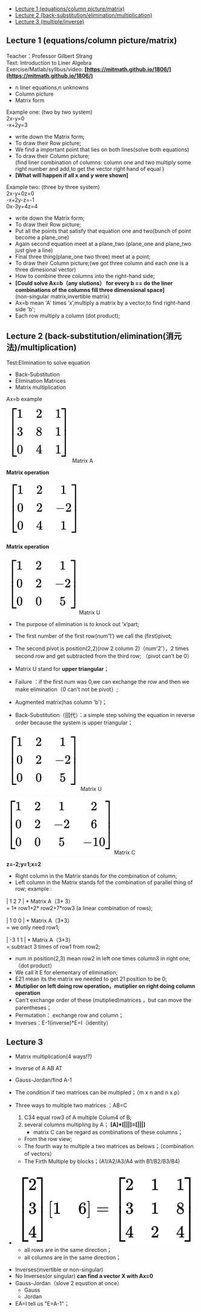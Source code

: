 - [Lecture 1  (equations/column picture/matrix)](#lecture-1)
- [Lecture 2  (back-substitution/elimination/multiplication)](#lecture-2)
- [Lecture 3		(multiple/inverse)](#lecture-3)


## Lecture 1 (equations/column picture/matrix) ##   

Teacher：Professor Gilbert Strang  
Text: Introduction to Liner Algebra  
Exercise/Matlab/syllbus/video: **[https://mitmath.github.io/1806/](https://mitmath.github.io/1806/)**

* n liner equations,n unknowns
* Column picture
* Matrix form

Example one: (two by two system)   
2x-y=0  
-x+2y=3  

* write down the Matrix form;
* To draw their Row picture;  
* We find a important point that lies on both lines(solve both equations)  
* To draw their Column picture;  
(find liner combination of columns: column one and two multiply some right number and add,to get the vector right hand of equal )  
* **[What will happen if all x and y were shown]**

Example two: (three by three system)  
2x-y+0z=0  
-x+2y-z=-1  
0x-3y+4z=4  

* write down the Matrix form;
* To draw their Row picture;
* Put all the points that satisfy that equation one and two(bunch of point become a plane\_one)  
* Again second equation meet at a plane\_two (plane\_one and plane\_two just give a line)  
* Final three thing(plane\_one two three) meet at a point;  
* To draw their Column picture;(we got three column and each one is a three dimesional vector)  
* How to combine three columns into the right-hand side;  
* **[Could solve Ax=b（any slutions） for every b == do the liner combinations of the columns fill three dimensional space]**   
(non-singular matrix,invertible matrix)  
* Ax=b mean 'A' times ‘x’,multiply a matrix by a vector,to find right-hand side 'b';  
* Each row multiply a column (dot product);  


## Lecture 2 (back-substitution/elimination(消元法)/multiplication) ##    

Test:Elimination to solve equation

* Back-Substitution
* Elimination Matrices
* Matrix multiplication

Ax=b example  
![](https://github.com/zarjun/Motivated-Learning/blob/main/MIT18.06-Linear-Algebra/picture/matrix1.png) Matrix A                         
     
**Matrix operation**

![](https://github.com/zarjun/Motivated-Learning/blob/main/MIT18.06-Linear-Algebra/picture/matrix2.png)

**Matrix operation**

![](https://github.com/zarjun/Motivated-Learning/blob/main/MIT18.06-Linear-Algebra/picture/matrix3.png)Matrix U

* The purpose of elimination is to knock out ‘x’part;  
* The first number of the first row(num‘1’) we call the (first)pivot;   
* The second pivot is position(2,2)(row 2 column 2)（num'2'），2 times second row and get subtracted  from the third row;  （pivot can't be 0）
* Matrix U stand for **upper triangular**；  

* Failure ：if the first num was 0,we can exchange the row and then we make elimination（0 can't not be pivot）;    
* Augmented matrix(has column 'b')；  
* Back-Substitution（回代）：a simple step solving the equation in reverse order because the system is upper triangular；

![](https://github.com/zarjun/Motivated-Learning/blob/main/MIT18.06-Linear-Algebra/picture/matrix3.png) Matrix U     

![](https://github.com/zarjun/Motivated-Learning/blob/main/MIT18.06-Linear-Algebra/picture/matrix4.png) Matrix C  

**z=-2;y=1;x=2**

* Right column in the Matrix stands for the combination of column;
* Left column in the Matrix stands fof the combination of parallel thing of row;
example :

| 1 2 7 | * Matrix A（3* 3）    
= 1* row1+2* row2+7*row3 (a linear combination of rows);  

| 1 0 0 | * Matrix A（3*3）  
= we only need row1;  

| -3 1 1 | * Matrix A（3*3）  
= subtract 3 times of row1 from row2;  

* num in position(2,3) mean row2 in left one times column3 in right one;（dot product）  
* We call it E for elementary of elimination;  
* E21 mean its the matrix we needed to get 21 position to be 0;  
* **Mutiplier on left doing row operation，mutiplier on right doing column operation**  
* Can't exchange order of these (mutiplied)matrices ，but can move the parentheses；  
* Permutation：  exchange row and column；		
* Inverses：E-1(inverse)*E=I（identity）

## Lecture 3 ##

* Matrix multiplication(4 ways!?)
* Inverse of A AB AT
* Gauss-Jordan/find A-1

* The condition if two matrices can be multipled；（m x n and n x p）
* Three ways to multiple two matrices ：AB=C
	1.  C34 equal row3 of A multiple Colum4 of B;
	1.  several columns multipling by A； **[A]\*[|||]=[|||]**
		* matrix C can be regard as combinations of these columns；
	* From the row view;
	* The fourth way to multiple a two matrices as belows；（combination of vectors）	
	* The Firth Multiple by blocks；(A1/A2/A3/A4 with B1/B2/B3/B4)
- ![](https://github.com/zarjun/Motivated-Learning/blob/main/picture/matrix5.png)  
	* all rows are in the same direction；
	* all columns are in the same direction；
* Inverses(invertible or non-singular)	
* No Inverses(or singular) 	**can find a vector X with Ax=0**	
* Gauss-Jordan（slove 2 equstion at once）
	* Gauss
	* Jordan
* EA=I tell us "E=A-1"；
